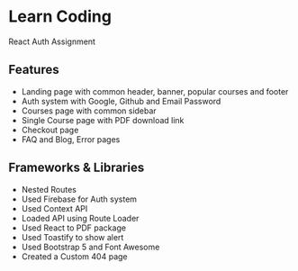 # Learn Coding

React Auth Assignment

## Features

* Landing page with common header, banner, popular courses and footer
* Auth system with Google, Github and Email Password
* Courses page with common sidebar
* Single Course page with PDF download link
* Checkout page
* FAQ and Blog, Error pages

## Frameworks & Libraries

* Nested Routes
* Used Firebase for Auth system
* Used Context API
* Loaded API using Route Loader
* Used React to PDF package
* Used Toastify to show alert
* Used Bootstrap 5 and Font Awesome
* Created a Custom 404 page